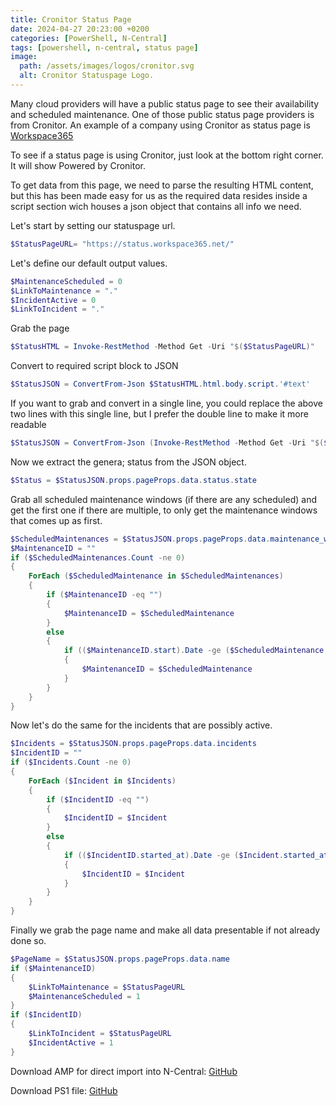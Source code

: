 ```yaml
---
title: Cronitor Status Page
date: 2024-04-27 20:23:00 +0200
categories: [PowerShell, N-Central]
tags: [powershell, n-central, status page]
image:
  path: /assets/images/logos/cronitor.svg
  alt: Cronitor Statuspage Logo.
---
```

Many cloud providers will have a public status page to see their availability and scheduled maintenance.
One of those public status page providers is from Cronitor.
An example of a company using Cronitor as status page is [Workspace365](https://status.workspace365.net/)

To see if a status page is using Cronitor, just look at the bottom right corner. It will show Powered by Cronitor.

To get data from this page, we need to parse the resulting HTML content, but this has been made easy for us as the required data resides inside a script section wich houses a json object that contains all info we need.

Let's start by setting our statuspage url.
```powershell
$StatusPageURL= "https://status.workspace365.net/"
```

Let's define our default output values.
```powershell
$MaintenanceScheduled = 0
$LinkToMaintenance = "."
$IncidentActive = 0
$LinkToIncident = "."
```

Grab the page
```powershell
$StatusHTML = Invoke-RestMethod -Method Get -Uri "$($StatusPageURL)"
```

Convert to required script block to JSON
```powershell
$StatusJSON = ConvertFrom-Json $StatusHTML.html.body.script.'#text'
```

If you want to grab and convert in a single line, you could replace the above two lines with this single line, but I prefer the double line to make it more readable
```powershell
$StatusJSON = ConvertFrom-Json (Invoke-RestMethod -Method Get -Uri "$($StatusPageURL)").html.body.script.'#text'
```

Now we extract the genera; status from the JSON object.
```powershell
$Status = $StatusJSON.props.pageProps.data.status.state
```

Grab all scheduled maintenance windows (if there are any scheduled) and get the first one if there are multiple, to only get the maintenance windows that comes up as first.
```powershell
$ScheduledMaintenances = $StatusJSON.props.pageProps.data.maintenance_windows
$MaintenanceID = ""
if ($ScheduledMaintenances.Count -ne 0)
{
    ForEach ($ScheduledMaintenance in $ScheduledMaintenances)
    {
        if ($MaintenanceID -eq "")
        {
            $MaintenanceID = $ScheduledMaintenance
        }
        else
        {
            if (($MaintenanceID.start).Date -ge ($ScheduledMaintenance.start).Date)
            {
                $MaintenanceID = $ScheduledMaintenance
            }
        }
    }
}
```

Now let's do the same for the incidents that are possibly active.
```powershell
$Incidents = $StatusJSON.props.pageProps.data.incidents
$IncidentID = ""
if ($Incidents.Count -ne 0)
{
    ForEach ($Incident in $Incidents)
    {
        if ($IncidentID -eq "")
        {
            $IncidentID = $Incident
        }
        else
        {
            if (($IncidentID.started_at).Date -ge ($Incident.started_at).Date)
            {
                $IncidentID = $Incident
            }
        }
    }
}
```

Finally we grab the page name and make all data presentable if not already done so.
```powershell
$PageName = $StatusJSON.props.pageProps.data.name
if ($MaintenanceID)
{
    $LinkToMaintenance = $StatusPageURL
    $MaintenanceScheduled = 1
}
if ($IncidentID)
{
    $LinkToIncident = $StatusPageURL
    $IncidentActive = 1
}
```

Download AMP for direct import into N-Central: [GitHub](https://github.com/eagle00789/N-Central/blob/master/Cronitor%20Status%20Page/Cronitor%20Status%20Page.amp)

Download PS1 file: [GitHub](https://github.com/eagle00789/N-Central/blob/master/Cronitor%20Status%20Page/Cronitor%20Status%20Page.ps1)